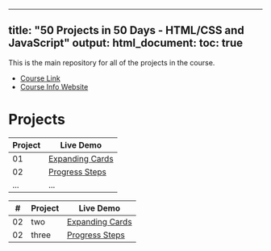 
---
title: "50 Projects in 50 Days - HTML/CSS and JavaScript"
output:
  html_document:
    toc: true
---

This is the main repository for all of the projects in the course.

- [Course Link](https://example.com/course-link)
- [Course Info Website](https://example.com/course-info)

# Projects

| Project | Live Demo |
|---------|-----------|
| 01      | [Expanding Cards](https://example.com/expanding-cards-demo) |
| 02      | [Progress Steps](https://example.com/progress-steps-demo) |
| ...     | ...       |







| #  | Project | Live Demo |
|----|---------|-----------|
| 02 | two     | [Expanding Cards](https://example.com/expanding-cards-demo) |
| 02 | three   | [Progress Steps](https://example.com/progress-steps-demo) |
